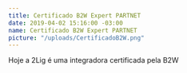 ```yaml
---
title: Certificado B2W Expert PARTNET
date: 2019-04-02 15:16:00 -03:00
name: Certificado B2W Expert PARTNET
picture: "/uploads/CertificadoB2W.png"
---
```


Hoje a 2Lig é uma integradora certificada pela B2W